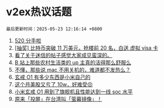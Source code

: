 # v2ex热议话题

`最后更新时间：2025-05-23 12:16:14 +0800`

1. [520 分手啦](https://www.v2ex.com/t/1133575)
1. [[抽奖] 比特币突破 11 万美元，抢楼前 20 名，白送 虚拟 visa 卡](https://www.v2ex.com/t/1133506)
1. [看了关于迷信的帖子感觉大家成见蛮深的。](https://www.v2ex.com/t/1133570)
1. [B 站上那些农村生活类的 up 主真的活得那么舒服么](https://www.v2ex.com/t/1133654)
1. [不懂，那些说 mac 不用关机的，难道都不发热么？](https://www.v2ex.com/t/1133688)
1. [玄戒 O1 有多少东西是小米自己的](https://www.v2ex.com/t/1133697)
1. [这个月美股又亏了 10w，好难受😣](https://www.v2ex.com/t/1133699)
1. [小米玄戒 O1 用到了旗舰机且性能达到一线 soc 水平](https://www.v2ex.com/t/1133657)
1. [​原来「投屏」在台湾叫「萤幕镜像」！](https://www.v2ex.com/t/1133556)

